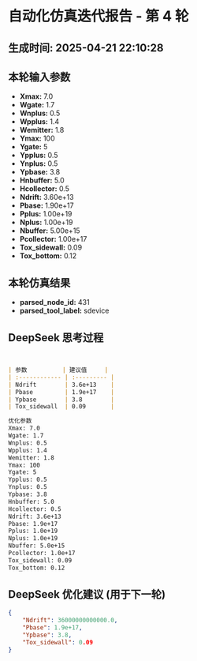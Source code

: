# 自动化仿真迭代报告 - 第 4 轮
**生成时间:** 2025-04-21 22:10:28
--- 
## 本轮输入参数
- **Xmax:** 7.0
- **Wgate:** 1.7
- **Wnplus:** 0.5
- **Wpplus:** 1.4
- **Wemitter:** 1.8
- **Ymax:** 100
- **Ygate:** 5
- **Ypplus:** 0.5
- **Ynplus:** 0.5
- **Ypbase:** 3.8
- **Hnbuffer:** 5.0
- **Hcollector:** 0.5
- **Ndrift:** 3.60e+13
- **Pbase:** 1.90e+17
- **Pplus:** 1.00e+19
- **Nplus:** 1.00e+19
- **Nbuffer:** 5.00e+15
- **Pcollector:** 1.00e+17
- **Tox_sidewall:** 0.09
- **Tox_bottom:** 0.12

## 本轮仿真结果
- **parsed_node_id:** 431
- **parsed_tool_label:** sdevice

## DeepSeek 思考过程
```markdown


| 参数          | 建议值     |
| :------------ | :--------- |
| Ndrift        | 3.6e+13    |
| Pbase         | 1.9e+17    |
| Ypbase        | 3.8        |
| Tox_sidewall  | 0.09       |

优化参数  
Xmax: 7.0  
Wgate: 1.7  
Wnplus: 0.5  
Wpplus: 1.4  
Wemitter: 1.8  
Ymax: 100  
Ygate: 5  
Ypplus: 0.5  
Ynplus: 0.5  
Ypbase: 3.8  
Hnbuffer: 5.0  
Hcollector: 0.5  
Ndrift: 3.6e+13  
Pbase: 1.9e+17  
Pplus: 1.0e+19  
Nplus: 1.0e+19  
Nbuffer: 5.0e+15  
Pcollector: 1.0e+17  
Tox_sidewall: 0.09  
Tox_bottom: 0.12
```

## DeepSeek 优化建议 (用于下一轮)
```json
{
    "Ndrift": 36000000000000.0,
    "Pbase": 1.9e+17,
    "Ypbase": 3.8,
    "Tox_sidewall": 0.09
}
```